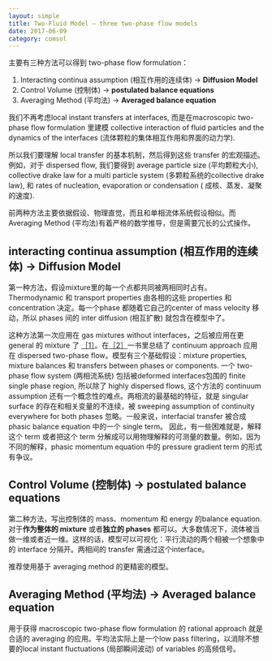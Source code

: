 ```yaml
---
layout: simple
title: Two-Fluid Model — three two-phase flow models  
date: 2017-06-09
category: comsol
---
```


主要有三种方法可以得到 two-phase flow formulation：

1. Interacting continua assumption (相互作用的连续体) -\> **Diffusion Model**
2. Control Volume (控制体) -\> **postulated balance equations**
3. Averaging Method (平均法) -\> **Averaged balance equation**

我们不再考虑local instant transfers at interfaces, 而是在macroscopic two-phase flow formulation 里建模 collective interaction of fluid particles and the dynamics of the interfaces (流体颗粒的集体相互作用和界面的动力学).

所以我们要理解 local transfer 的基本机制，然后得到这些 transfer 的宏观描述。例如，对于 dispersed flow, 我们要得到 average particle size (平均颗粒大小), collective drake law for a multi particle system (多颗粒系统的collective drake law), 和 rates of nucleation, evaporation or condensation ( 成核、蒸发、凝聚的速度). 

前两种方法主要依据假设、物理直觉，而且和单相流体系统假设相似。而Averaging Method (平均法)有着严格的数学推导，但是需要冗长的公式操作。

## interacting continua assumption (相互作用的连续体) -\> Diffusion Model
第一种方法，假设mixture里的每一个点都共同被两相同时占有。Thermodynamic 和 transport properties 由各相的这些 properties 和 concentration 决定。每一个phase 都随着它自己的center of mass velocity 移动，所以 phases 间的 inter diffusion (相互扩散) 就包含在模型中了。

这种方法第一次应用在 gas mixtures without interfaces，之后被应用在更 general 的 mixture 了 [［1］][1]。在[［2］][2]一书里总结了 continuum approach 应用在 dispersed two-phase flow。模型有三个基础假设：mixture properties, mixture balances 和 transfers between phases or components. 一个 two-phase flow system (两相流系统) 包括被deformed interfaces包围的 finite single phase region, 所以除了 highly dispersed flows,  这个方法的 continuum assumption 还有一个概念性的难点。两相流的最基础的特征，就是 singular surface 的存在和相关变量的不连续，被 sweeping assumption of continuity everywhere for both phases 忽略。一般来说，interfacial transfer 被合成 phasic balance equation 中的一个 single term。 因此，有一些困难就是，解释这个 term 或者把这个 term 分解成可以用物理解释的可测量的数量。例如，因为不同的解释，phasic momentum equation 中的 pressure gradient term 的形式有争议。

## Control Volume (控制体) -\> postulated balance equations
第二种方法，写出控制体的 mass、momentum 和 energy 的balance equation. 对于**作为整体的 mixture** 或者**独立的 phases** 都可以。大多数情况下，流体被当做一维或者近一维。这样的话，模型可以可视化：平行流动的两个相被一个想象中的 interface 分隔开。两相间的 transfer 需通过这个interface。


推荐使用基于 averaging method 的更精密的模型。

## Averaging Method (平均法) -\> Averaged balance equation

用于获得 macroscopic two-phase flow formulation 的 rational approach 就是合适的 averaging 的应用。平均法实际上是一个low pass filtering，以消除不想要的local instant fluctuations  (局部瞬间波动) of variables 的高频信号。

[1]:	https://link.springer.com/chapter/10.1007/978-3-642-45943-6_2
[2]:	http://www.worldcat.org/title/fluid-dynamics-of-multiphase-systems/oclc/1301193